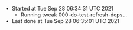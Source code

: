   - Started at Tue Sep 28 06:34:31 UTC 2021
    - Running tweak 000-do-test-refresh-deps...
  - Last done at Tue Sep 28 06:35:01 UTC 2021
